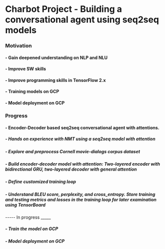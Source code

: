 # Charbot Project - Building a conversational agent using seq2seq models

### Motivation
#### - Gain deepened understanding on NLP and NLU
#### - Improve SW skills
#### - Improve programming skills in TensorFlow 2.x
#### - Training models on GCP
#### - Model deployment on GCP

### Progress
#### - Encoder-Decoder based seq2seq conversational agent with attentions.
#####	- Hands on experience with NMT using a seq2seq model with attention
#####	- Explore and preprocess Cornell movie-dialogs corpus dataset
#####	- Build encoder-decoder model with attention: Two-layered encoder with bidirectional GRU, two-layered decoder with general attention
#####	- Define customized training loop
#####	- Understand BLEU score, perplexity, and cross_entropy. Store training and testing metrics and losses in the training loop for later examination using TensorBoard

----- In progress _____
#####	- Train the model on GCP
#####	- Model deployment on GCP
